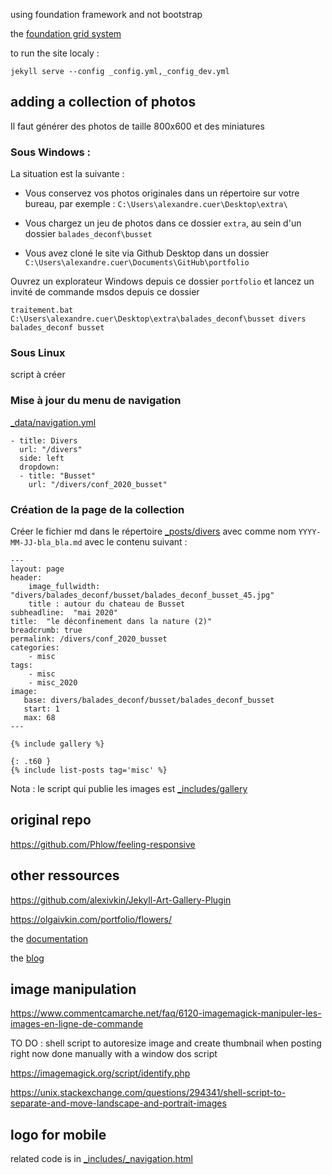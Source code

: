 using foundation framework and not bootstrap 

the [foundation grid system](https://get.foundation/sites/docs-v5/components/grid.html)

to run the site localy :

```
jekyll serve --config _config.yml,_config_dev.yml
```

## adding a collection of photos

Il faut générer des photos de taille 800x600 et des miniatures

### Sous Windows :

La situation est la suivante :

- Vous conservez vos photos originales dans un répertoire sur votre bureau, par exemple : `C:\Users\alexandre.cuer\Desktop\extra\`

- Vous chargez un jeu de photos dans ce dossier `extra`, au sein d'un dossier `balades_deconf\busset`

- Vous avez cloné le site via Github Desktop dans un dossier `C:\Users\alexandre.cuer\Documents\GitHub\portfolio`

Ouvrez un explorateur Windows depuis ce dossier `portfolio` et lancez un invité de commande msdos depuis ce dossier

```
traitement.bat C:\Users\alexandre.cuer\Desktop\extra\balades_deconf\busset divers balades_deconf busset
```

### Sous Linux

script à créer

### Mise à jour du menu de navigation 

[_data/navigation.yml](_data/navigation.yml)

```
- title: Divers
  url: "/divers"
  side: left
  dropdown:
  - title: "Busset"
    url: "/divers/conf_2020_busset"
```

### Création de la page de la collection 

Créer le fichier md dans le répertoire [_posts/divers](_posts/divers) avec comme nom `YYYY-MM-JJ-bla_bla.md` avec le contenu suivant :

```
---
layout: page
header:
    image_fullwidth: "divers/balades_deconf/busset/balades_deconf_busset_45.jpg"
    title : autour du chateau de Busset
subheadline:  "mai 2020"
title:  "le déconfinement dans la nature (2)"
breadcrumb: true
permalink: /divers/conf_2020_busset
categories:
    - misc
tags:
    - misc
    - misc_2020
image:
   base: divers/balades_deconf/busset/balades_deconf_busset
   start: 1
   max: 68
---

{% include gallery %}

{: .t60 }
{% include list-posts tag='misc' %}
```
Nota : le script qui publie les images est [_includes/gallery](_includes/gallery)

## original repo

https://github.com/Phlow/feeling-responsive

## other ressources

https://github.com/alexivkin/Jekyll-Art-Gallery-Plugin

https://olgaivkin.com/portfolio/flowers/

the [documentation](https://alexandrecuer.github.io/portfolio/documentation)

the [blog](https://alexandrecuer.github.io/portfolio/blog)

## image manipulation

https://www.commentcamarche.net/faq/6120-imagemagick-manipuler-les-images-en-ligne-de-commande

TO DO : shell script to autoresize image and create thumbnail when posting
right now done manually with a window dos script 

https://imagemagick.org/script/identify.php

https://unix.stackexchange.com/questions/294341/shell-script-to-separate-and-move-landscape-and-portrait-images

## logo for mobile

related code is in [_includes/_navigation.html](_includes/_navigation.html)
